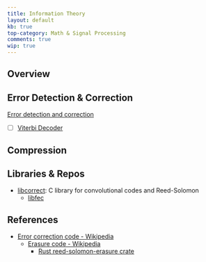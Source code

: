 ```yaml
---
title: Information Theory
layout: default
kb: true
top-category: Math & Signal Processing
comments: true
wip: true
---
```


## Overview

## Error Detection & Correction

[Error detection and correction](https://en.wikipedia.org/wiki/Error_detection_and_correction)

- [ ] [Viterbi Decoder](https://en.wikipedia.org/wiki/Viterbi_decoder)

## Compression

## Libraries & Repos

* [libcorrect](https://github.com/quiet/libcorrect): C library for convolutional codes and Reed-Solomon
  * [libfec](https://github.com/quiet/libfec)

## References

- [Error correction code - Wikipedia](https://en.wikipedia.org/wiki/Error_correction_code)
  + [Erasure code - Wikipedia](https://en.wikipedia.org/wiki/Erasure_code)
    * [Rust reed-solomon-erasure crate](https://github.com/rust-rse/reed-solomon-erasure)

